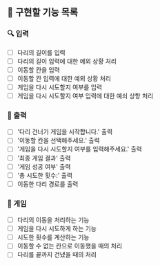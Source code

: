 ## 🎯 구현할 기능 목록
### 🔍 입력
- [ ] 다리의 길이를 입력
- [ ] 다리의 길이 입력에 대한 예외 상황 처리
- [ ] 이동할 칸을 입력
- [ ] 이동할 칸 입력에 대한 예외 상황 처리
- [ ] 게임을 다시 시도할지 여부를 입력
- [ ] 게임을 다시 시도할지 여부 입력에 대한 예쇠 상항 처리
### 📮 출력
- [ ] '다리 건너기 게임을 시작합니다.' 출력
- [ ] '이동할 칸을 선택해주세요.' 출력
- [ ] '게임을 다시 시도할지 여부를 입력해주세요.' 출력
- [ ] '최종 게임 결과' 출력
- [ ] '게임 성공 여부' 출력
- [ ] '총 시도한 횟수:' 출력
- [ ] 이동한 다리 경로를 출력
### 🚀 게임
- [ ] 다리의 이동을 처리하는 기능
- [ ] 게임을 다시 시도하게 하는 기능
- [ ] 시도한 횟수를 계산하는 기능
- [ ] 이동할 수 없는 칸으로 이동했을 때의 처리
- [ ] 다리를 끝까지 건냈을 때의 처리